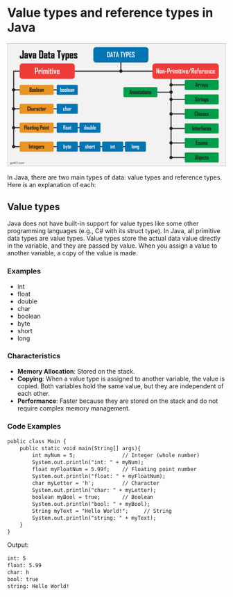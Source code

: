 
# Value types and reference types in Java
![alt text](https://github.com/Zaniiiii/Fpt-Assignment1/blob/main/Assignment1/images/valueVSreferences.png?raw=true)

In Java, there are two main types of data: value types and reference types. Here is an explanation of each:

## Value types
Java does not have built-in support for value types like some other programming languages (e.g., C# with its struct type). In Java, all primitive data types are value types. Value types store the actual data value directly in the variable, and they are passed by value. When you assign a value to another variable, a copy of the value is made.

### Examples

- int
- float
- double
- char
- boolean
- byte
- short
- long

### Characteristics

- **Memory Allocation**: Stored on the stack.
- **Copying**: When a value type is assigned to another variable, the value is copied. Both variables hold the same value, but they are independent of each other.
- **Performance**: Faster because they are stored on the stack and do not require complex memory management.

### Code Examples
```
public class Main {
    public static void main(String[] args){
        int myNum = 5;               // Integer (whole number)
        System.out.println("int: " + myNum);
        float myFloatNum = 5.99f;    // Floating point number
        System.out.println("float: " + myFloatNum);
        char myLetter = 'h';         // Character
        System.out.println("char: " + myLetter);
        boolean myBool = true;       // Boolean
        System.out.println("bool: " + myBool);
        String myText = "Hello World!";     // String
        System.out.println("string: " + myText);
    }
}
```

Output:
```
int: 5
float: 5.99
char: h
bool: true
string: Hello World!
```
